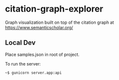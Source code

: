 # citation-graph-explorer
Graph visualization built on top of the citation graph at https://www.semanticscholar.org/

## Local Dev
Place samples.json in root of project.

To run the server:
```
~$ gunicorn server.app:api
```
